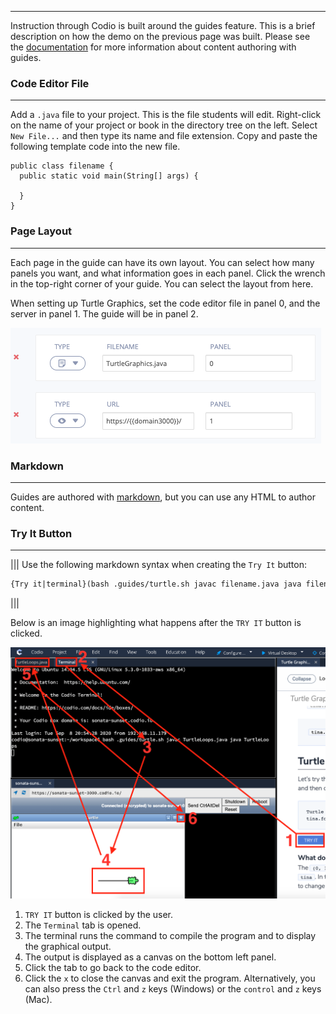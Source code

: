 ----------

Instruction through Codio is built around the guides feature. This is a brief description on how the demo on the previous page was built. Please see the [documentation](https://docs.codio.com/courses/authoring/) for more information about content authoring with guides.

### Code Editor File
---
Add a `.java` file to your project. This is the file students will edit. Right-click on the name of your project or book in the directory tree on the left. Select `New File...` and then type its name and file extension. Copy and paste the following template code into the new file.

```
public class filename {
  public static void main(String[] args) {
	
  }
}
```

### Page Layout
---
Each page in the guide can have its own layout. You can select how many panels you want, and what information goes in each panel. Click the wrench in the top-right corner of your guide. You can select the layout from here. 

When setting up Turtle Graphics, set the code editor file in panel 0, and the server in panel 1. The guide will be in panel 2. 

![Open Tabs](.guides/img/OpenTabs.png)

### Markdown
---
Guides are authored with [markdown](https://docs.codio.com/courses/authoring/#markdown-content-editing), but you can use any HTML to author content. 

### Try It Button
---
|||
Use the following markdown syntax when creating the `Try It` button:

```markdown
{Try it|terminal}(bash .guides/turtle.sh javac filename.java java filename)
```
|||

Below is an image highlighting what happens after the `TRY IT` button is clicked.

![.guides/img/JavaTurtleOutput](.guides/img/JavaTurtleOutput.png)

1. `TRY IT` button is clicked by the user.
2. The `Terminal` tab is opened.
3. The terminal runs the command to compile the program and to display the graphical output.
4. The output is displayed as a canvas on the bottom left panel.
5. Click the tab to go back to the code editor.
6. Click the `x` to close the canvas and exit the program. Alternatively, you can also press the `Ctrl` and `z` keys (Windows) or the `control` and `z` keys (Mac).
